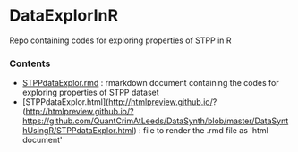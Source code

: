 # DataExplorInR
Repo containing codes for exploring properties of STPP in R

### Contents

- [STPPdataExplor.rmd](STPPdataExplor.rmd) : rmarkdown document containing the codes for exploring properties of STPP dataset
- [STPPdataExplor.html](http://htmlpreview.github.io/?
(http://htmlpreview.github.io/?https://github.com/QuantCrimAtLeeds/DataSynth/blob/master/DataSynthUsingR/STPPdataExplor.html) : file to render the .rmd file as 'html document' 



